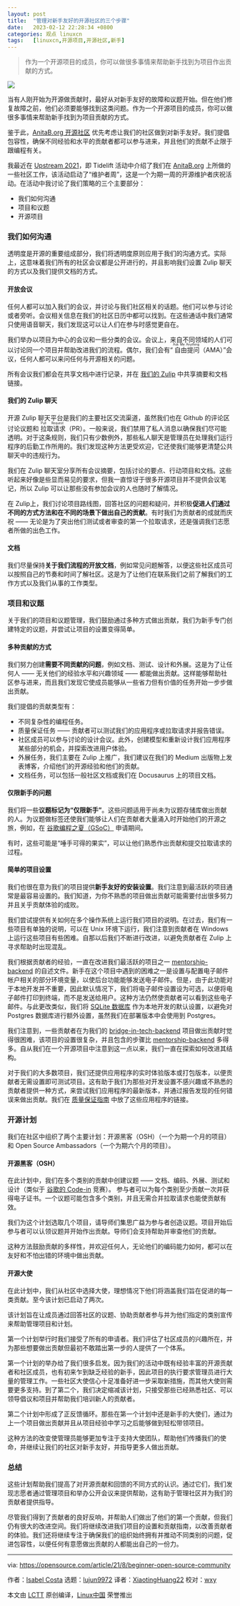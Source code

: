 ```yaml
---
layout: post
title:	"管理对新手友好的开源社区的三个步骤"
date:	2023-02-12 22:28:34 +0800 
categories:	观点 linuxcn 
tags:	[linuxcn,开源项目,开源社区,新手]
---
```




> 
> 作为一个开源项目的成员，你可以做很多事情来帮助新手找到为项目作出贡献的方式。
> 
> 
> 


![](/Asserts/Images/album/202302/12/222832vxfof8844fo4vsl4.jpg)


当有人刚开始为开源做贡献时，最好从对新手友好的故障和议题开始。但在他们修复故障之前，他们必须要能够找到这类问题。作为一个开源项目的成员，你可以做很多事情来帮助新手找到为项目贡献的方式。


鉴于此，[AnitaB.org 开源社区](https://github.com/anitab-org) 优先考虑让我们的社区做到对新手友好。我们提倡包容性，确保不同经验和水平的贡献者都可以参与进来，并且他们的贡献不止限于跟编程有关。


我最近在 [Upstream 2021](https://youtu.be/l8r50jCr-Yo)，即 Tidelift 活动中介绍了我们在 [AnitaB.org](https://anitab.org/) 上所做的一些社区工作，该活动启动了“维护者周”，这是一个为期一周的开源维护者庆祝活动。在活动中我讨论了我们策略的三个主要部分：


* 我们如何沟通
* 项目和议题
* 开源项目


### 我们如何沟通


透明度是开源的重要组成部分，我们将透明度原则应用于我们的沟通方式。实际上，这意味着我们所有的社区会议都是公开进行的，并且影响我们设置 Zulip 聊天的方式以及我们提供文档的方式。


#### 开放会议


任何人都可以加入我们的会议，并讨论与我们社区相关的话题。他们可以参与讨论或者旁听。会议相关信息在我们的社区日历中都可以找到。在这些通话中我们通常只使用语音聊天，我们发现这可以让人们在参与时感觉更自在。


我们举办以项目为中心的会议和一些分类的会议。会议上，来自不同领域的人们可以讨论同一个项目并帮助改进我们的流程。偶尔，我们会有“<ruby> 自由提问 <rt>  Ask Me Anything </rt></ruby>（AMA）”会议，任何人都可以来问任何与开源相关的问题。


所有会议我们都会在共享文档中进行记录，并在 [我们的 Zulip](https://anitab-org.zulipchat.com/) 中共享摘要和文档链接。


#### 我们的 Zulip 聊天


开源 Zulip 聊天平台是我们的主要社区交流渠道，虽然我们也在 Github 的评论区讨论议题和<ruby> 拉取请求 <rt>  Pull Request </rt></ruby>（PR）。一般来说，我们禁用了私人消息以确保我们尽可能透明。对于这条规则，我们只有少数例外，那些私人聊天是管理员在处理我们运行程序的后勤工作所用的。我们发现这种方法更受欢迎，它还使我们能够更清楚公共聊天中的违规行为。


我们在 Zulip 聊天室分享所有会议摘要，包括讨论的要点、行动项目和文档。这些听起来好像是些显而易见的要求，但我一直惊讶于很多开源项目并不提供会议笔记，所以 Zulip 可以让那些没有参加会议的人也随时了解情况。


在 Zulip上，我们讨论项目路线图，回答社区的问题和疑问，并积极**促进人们通过不同的方式方法和在不同的场景下做出自己的贡献**。有时我们为贡献者的成就而庆祝 —— 无论是为了突出他们测试或者审查的第一个拉取请求，还是强调我们志愿者所做的出色工作。


#### 文档


我们尽量保持**关于我们流程的开放文档**，例如常见问题解答，以便这些社区成员可以按照自己的节奏和时间了解社区。这是为了让他们在联系我们之前了解我们的工作方式以及我们从事的工作类型。


### 项目和议题


关于我们的项目和议题管理，我们鼓励通过多种方式做出贡献，我们为新手专门创建特定的议题，并尝试让项目的设置变得简单。


#### 多种贡献的方式


我们努力创建**需要不同贡献的问题**，例如文档、测试、设计和外展。这是为了让任何人 —— 无关他们的经验水平和兴趣领域 —— 都能做出贡献。这样能够帮助社区参与进来，而且我们发现它使成员能够从一些省力但有价值的任务开始一步步做出贡献。


我们提倡的贡献类型有：


* 不同复杂性的编程任务。
* 质量保证任务 —— 贡献者可以测试我们的应用程序或拉取请求并报告错误。
* 社区成员可以参与讨论的设计会议。此外，创建模型和重新设计我们应用程序某些部分的机会，并探索改进用户体验。
* 外展任务，我们主要在 Zulip 上推广，我们建议在我们的 Medium 出版物上发表博客，介绍他们的开源经验和他们的贡献。
* 文档任务，可以包括一般社区文档或我们在 Docusaurus 上的项目文档。


#### 仅限新手的问题


我们将一些**议题标记为“仅限新手”**。这些问题适用于尚未为议题存储库做出贡献的人。为议题做标签还使我们能够让人们在贡献者大量涌入时开始他们的开源之旅，例如，在 [谷歌编程之夏（GSoC）](https://summerofcode.withgoogle.com/) 申请期间。


有时，这些可能是“唾手可得的果实”，可以让他们熟悉作出贡献和提交拉取请求的过程。


#### 简单的项目设置


我们也很在意为我们的项目提供**新手友好的安装设置**。我们注意到最活跃的项目通常是最容易设置的。我们知道，为你不熟悉的项目做出贡献可能需要付出很多努力并且关乎贡献体验的成败。


我们尝试提供有关如何在多个操作系统上运行我们项目的说明。在过去，我们有一些项目有单独的说明，可以在 Unix 环境下运行，我们注意到贡献者在 Windows 上运行这些项目有些困难。自那以后我们不断进行改进，以避免贡献者在 Zulip 上寻求帮助时出现混乱。


我们根据贡献者的经验，一直在改进我们最活跃的项目之一 [mentorship-backend](https://github.com/anitab-org/mentorship-backend#readme) 的自述文件。新手在这个项目中遇到的困难之一是设置与配置电子邮件帐户相关的部分环境变量，以使后台功能能够发送电子邮件。但是，由于此功能对于本地开发并不重要，因此默认情况下，我们将电子邮件设置设为可选，以便将电子邮件打印到终端，而不是发送给用户。这种方法仍然使贡献者可以看到这些电子邮件。与此更改类似，我们将 [SQLite 数据库](https://opensource.com/article/21/2/sqlite3-cheat-sheet) 作为本地开发的默认设置，以避免对 Postgres 数据库进行额外设置，虽然我们在部署版本中会使用到 Postgres。


我们注意到，一些贡献者在为我们的 [bridge-in-tech-backend](https://github.com/anitab-org/bridge-in-tech-backend) 项目做出贡献时觉得很困难，该项目的设置很复杂，并且包含的步骤比 [mentorship-backend](https://github.com/anitab-org/mentorship-backend#readme) 多得多。自从我们在一个开源项目中注意到这一点以来，我们一直在探索如何改进其结构。


对于我们的大多数项目，我们还提供应用程序的实时体验版本或打包版本，以便贡献者无需设置即可测试项目。这有助于我们为那些对开发设置不感兴趣或不熟悉的贡献者提供一种方式，来尝试我们应用程序的最新版本，并通过报告发现的任何错误来做出贡献。我们在 [质量保证指南](https://github.com/anitab-org/documentation/blob/master/quality-assurance.md) 中放了这些应用程序的链接。


### 开源计划


我们在社区中组织了两个主要计划：开源黑客（OSH）（一个为期一个月的项目）和 Open Source Ambassadors（一个为期六个月的项目）。


#### 开源黑客（OSH）


在此计划中，我们在多个类别的贡献中创建议题 —— 文档、编码、外展、测试和设计（类似于 [谷歌的 Code-in](https://codein.withgoogle.com/) 竞赛）。 参与者可以为每个类别至少贡献一次并获得电子证书。一个议题可能包含多个类别，并且无需合并拉取请求也能使贡献有效。


我们为这个计划选取几个项目，请导师们集思广益为参与者创造议题。项目开始后参与者可以认领议题并开始作出贡献。导师们会支持帮助并审查他们的贡献。


这种方法鼓励贡献的多样性，并欢迎任何人，无论他们的编码能力如何，都可以在友好和不怕出错的环境中做出贡献。


#### 开源大使


在此计划中，我们从社区中选择大使，理想情况下他们将涵盖我们旨在促进的每一类贡献。至今该计划已启动了两次。


该计划旨在让成员通过回答社区的议题、协助贡献者参与并为他们指定的类别宣传来帮助管理项目和计划。


第一个计划举行时我们接受了所有的申请者。我们评估了社区成员的兴趣所在，并为那些想要做出贡献但最初不敢踏出第一步的人提供了一个体系。


第一个计划的举办给了我们很多启发。因为我们的活动中既有经验丰富的开源贡献者和社区成员，也有初来乍到缺乏经验的新手，因此项目的执行要求管理员进行大量的管理工作。一些社区大使信心十足准备好进一步采取新措施，而其他大使则需要更多支持。到了第二个，我们决定缩减该计划，只接受那些已经熟悉社区、可以领导倡议和项目并帮助我们培训新人的贡献者。


第二个计划中形成了正反馈循环。那些在第一个计划中还是新手的大使们，通过为上一个项目做出贡献并且从项目经验中学习之后能够做到轻松带领项目。


这种方法的改变使管理员能够更加专注于支持大使团队，帮助他们传播我们的使命，并继续让我们的社区对新手友好，并指导更多人做出贡献。


### 总结


这些计划帮助我们提高了对开源贡献和回馈的不同方式的认识。通过它们，我们发现志愿者通过管理项目和举办公开会议来提供帮助，这有助于管理社区并为我们的贡献者提供指导。


尽管我们得到了贡献者的良好反响，并帮助人们做出了他们的第一个贡献，但我们仍有很大的改进空间。我们将继续改进我们项目的设置和贡献指南，以改善贡献者的体验。我们还将继续专注于确保我们的组织始终拥有并推动不同类别的问题，促进包容性，以便任何有意愿做出贡献的人都能出自己的一份力。




---


via: <https://opensource.com/article/21/8/beginner-open-source-community>


作者：[Isabel Costa](https://opensource.com/users/isabelcmdcosta) 选题：[lujun9972](https://github.com/lujun9972) 译者：[XiaotingHuang22](https://github.com/XiaotingHuang22) 校对：[wxy](https://github.com/wxy)


本文由 [LCTT](https://github.com/LCTT/TranslateProject) 原创编译，[Linux中国](https://linux.cn/) 荣誉推出
